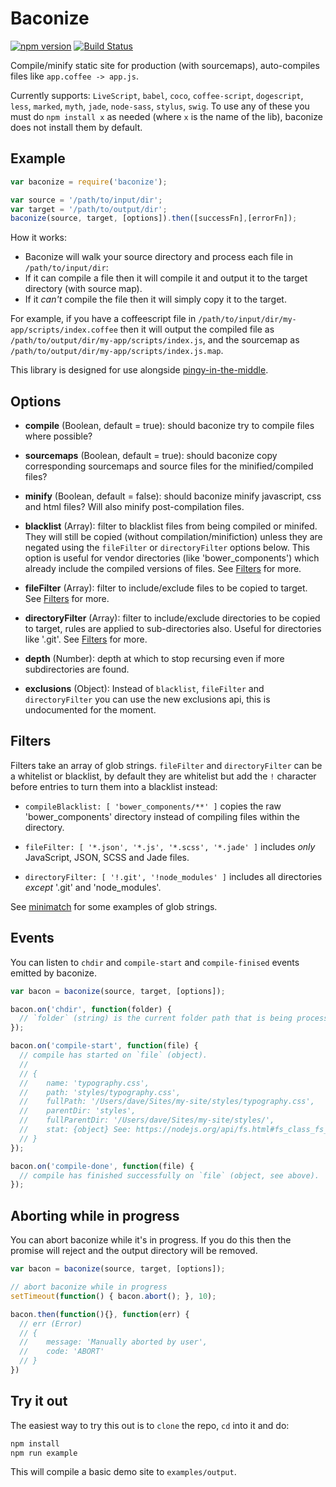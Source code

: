Baconize
========

[![npm version](https://badge.fury.io/js/baconize.svg)](https://badge.fury.io/js/baconize)
[![Build Status](https://travis-ci.org/davej/baconize.svg?branch=master)](https://travis-ci.org/davej/baconize)

Compile/minify static site for production (with sourcemaps), auto-compiles files like `app.coffee -> app.js`.

Currently supports: `LiveScript`, `babel`, `coco`, `coffee-script`, `dogescript`, `less`, `marked`, `myth`, `jade`, `node-sass`, `stylus`, `swig`. To use any of these you must do `npm install x` as needed (where `x` is the name of the lib), baconize does not install them by default.

Example
-------

```javascript
var baconize = require('baconize');

var source = '/path/to/input/dir';
var target = '/path/to/output/dir';
baconize(source, target, [options]).then([successFn],[errorFn]);
```

How it works:
  * Baconize will walk your source directory and process each file in `/path/to/input/dir`:
  * If it can compile a file then it will compile it and output it to the target directory (with source map).
  * If it *can't* compile the file then it will simply copy it to the target.

For example, if you have a coffeescript file in `/path/to/input/dir/my-app/scripts/index.coffee` then it will output the compiled file as `/path/to/output/dir/my-app/scripts/index.js`, and the sourcemap as `/path/to/output/dir/my-app/scripts/index.js.map`.

This library is designed for use alongside [pingy-in-the-middle](https://github.com/davej/piggy-in-the-middle).


Options
-------

- **compile** (Boolean, default = true): should baconize try to compile files where possible?

- **sourcemaps** (Boolean, default = true): should baconize copy corresponding sourcemaps and source files for the minified/compiled files?

- **minify** (Boolean, default = false): should baconize minify javascript, css and html files? Will also minify post-compilation files.

- **blacklist** (Array): filter to blacklist files from being compiled or minifed. They will still be copied (without compilation/minifiction) unless they are negated using the `fileFilter` or `directoryFilter` options below. This option is useful for vendor directories (like 'bower_components') which already include the compiled versions of files. See [Filters](#filters) for more.

- **fileFilter** (Array): filter to include/exclude files to be copied to target. See [Filters](#filters) for more.

- **directoryFilter** (Array): filter to include/exclude directories to be copied to target, rules are applied to sub-directories also. Useful for directories like '.git'. See [Filters](#filters) for more.

- **depth** (Number): depth at which to stop recursing even if more subdirectories are found.

- **exclusions** (Object): Instead of `blacklist`, `fileFilter` and `directoryFilter` you can use the new exclusions api, this is undocumented for the moment.


Filters
-------

Filters take an array of glob strings. `fileFilter` and `directoryFilter` can be a whitelist or blacklist, by default they are whitelist but add the `!` character before entries to turn them into a blacklist instead:

* `compileBlacklist: [ 'bower_components/**' ]` copies the raw 'bower_components' directory instead of compiling files within the directory.

* `fileFilter: [ '*.json', '*.js', '*.scss', '*.jade' ]` includes *only* JavaScript, JSON, SCSS and Jade files.

* `directoryFilter: [ '!.git', '!node_modules' ]` includes all directories *except* '.git' and 'node_modules'.

See [minimatch](https://github.com/isaacs/minimatch) for some examples of glob strings.


Events
------

You can listen to `chdir` and `compile-start` and `compile-finised` events emitted by baconize.
```javascript
var bacon = baconize(source, target, [options]);

bacon.on('chdir', function(folder) {
  // `folder` (string) is the current folder path that is being processed by baconize
});

bacon.on('compile-start', function(file) {
  // compile has started on `file` (object).
  //
  // {
  //    name: 'typography.css',
  //    path: 'styles/typography.css',
  //    fullPath: '/Users/dave/Sites/my-site/styles/typography.css',
  //    parentDir: 'styles',
  //    fullParentDir: '/Users/dave/Sites/my-site/styles/',
  //    stat: {object} See: https://nodejs.org/api/fs.html#fs_class_fs_stats
  // }
});

bacon.on('compile-done', function(file) {
  // compile has finished successfully on `file` (object, see above).
});
```

Aborting while in progress
--------------------------

You can abort baconize while it's in progress.
If you do this then the promise will reject and the output directory will be removed.

```javascript
var bacon = baconize(source, target, [options]);

// abort baconize while in progress
setTimeout(function() { bacon.abort(); }, 10);

bacon.then(function(){}, function(err) {
  // err (Error)
  // {
  //    message: 'Manually aborted by user',
  //    code: 'ABORT'
  // }
})
```

Try it out
----------
The easiest way to try this out is to `clone` the repo, `cd` into it and do:

```sh
npm install
npm run example
```

This will compile a basic demo site to `examples/output`.
